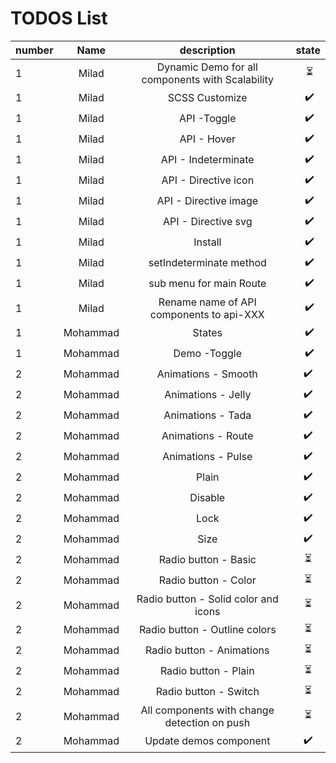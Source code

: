 # TODOS List


| number | Name |                                           description                                      | state
| ------ |:-----------:|:-----------:| :-----------------------------------------------------------------------------------------:|
|    1   |  Milad      |  Dynamic Demo for all components with Scalability                                           |️️ ⏳ 
|    1   |  Milad      |  SCSS Customize                                                                             |️️ ✔️
|    1   |  Milad      |  API -Toggle                                                                                |️️ ✔️
|    1   |  Milad      |  API - Hover                                                                                |️️ ✔️
|    1   |  Milad      |  API - Indeterminate                                                                        |️️ ✔️ 
|    1   |  Milad      |  API - Directive icon                                                                       |️️ ✔️
|    1   |  Milad      |  API - Directive image                                                                      |️️ ✔️
|    1   |  Milad      |  API - Directive svg                                                                        |️️ ✔️
|    1   |  Milad      |  Install                                                                                    |️️ ✔️
|    1   |  Milad      |  setIndeterminate method                                                                    |️️ ✔️
|    1   |  Milad      |  sub menu for main Route                                                                    |️️ ✔️
|    1   |  Milad      |  Rename name of API components to api-XXX                                                   |️️ ✔️
|    1   |  Mohammad   |  States                                                                                     |️️ ✔️ 
|    1   |  Mohammad   |  Demo -Toggle                                                                               |️️ ✔️ 
|    2   |  Mohammad   |  Animations - Smooth                                                                        | ✔️
|    2   |  Mohammad   |  Animations - Jelly                                                                         | ✔️
|    2   |  Mohammad   |  Animations - Tada                                                                          | ✔️
|    2   |  Mohammad   |  Animations - Route                                                                         | ✔️
|    2   |  Mohammad   |  Animations - Pulse                                                                         | ✔️
|    2   |  Mohammad   |  Plain                                                                                      | ✔️
|    2   |  Mohammad   |  Disable                                                                                    | ✔️
|    2   |  Mohammad   |  Lock                                                                                       | ✔️
|    2   |  Mohammad   |  Size                                                                                       | ✔️
|    2   |  Mohammad   |  Radio button - Basic                                                                       | ⏳
|    2   |  Mohammad   |  Radio button - Color                                                                       | ⏳
|    2   |  Mohammad   |  Radio button - Solid color and icons                                                       | ⏳
|    2   |  Mohammad   |  Radio button - Outline colors                                                              | ⏳
|    2   |  Mohammad   |  Radio button - Animations                                                                  | ⏳
|    2   |  Mohammad   |  Radio button - Plain                                                                       | ⏳
|    2   |  Mohammad   |  Radio button - Switch                                                                      | ⏳
|    2   |  Mohammad   |  All components with change detection on push                                               | ⏳
|    2   |  Mohammad   |  Update demos component                                                                     | ✔️

